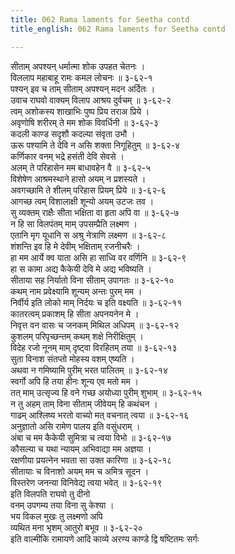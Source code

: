 ```yaml
---
title: 062 Rama laments for Seetha contd
title_english: 062 Rama laments for Seetha contd

---
```


<div class="audioEmbed"  caption="श्रीराम-हरिसीताराममूर्ति-घनपाठिभ्यां वचनम्" src="https://archive.org/download/Ramayana-recitation-Sriram-harisItArAmamUrti-Ghanapaati-v2/Kanda_3/Kanda_3_ARK-062-Rama_Vilapaha.mp3"></div>

सीताम् अपश्यन् धर्मात्मा शोक उपहत चेतनः ।  
विललाप महाबाहू रामः कमल लोचनः ॥ ३-६२-१  
पश्यन् इव च ताम् सीताम् अपश्यन् मदन अर्दितः ।  
उवाच राघवो वाक्यम् विलाप आश्रय दुर्वचम् ॥ ३-६२-२  
त्वम् अशोकस्य शाखाभिः पुष्प प्रिय तराअ प्रिये ।  
अवृणोषि शरीरम् ते मम शोक विवर्धिनी ॥ ३-६२-३  
कदली काण्ड सदृशौ कदल्या संवृता उभौ ।  
ऊरू पश्यामि ते देवि न असि शक्ता निगूहितुम् ॥ ३-६२-४  
कर्णिकार वनम् भद्रे हसंती देवि सेवसे ।  
अलम् ते परिहासेन मम बाधावहेन वै ॥ ३-६२-५  
विशेषेण आश्रमस्थाने हासो अयम् न प्रशस्यते ।  
अवगच्छामि ते शीलम् परिहास प्रियम् प्रिये ॥ ३-६२-६  
आगच्छ त्वम् विशालाक्षी शून्यो अयम् उटजः तव ।  
सु व्यक्तम् राक्षैः सीता भक्षिता वा हृता अपि वा ॥ ३-६२-७  
न हि सा विलपंतम् माम् उपसम्प्रैति लक्ष्मण ।  
एतानि मृग यूधानि स अश्रु नेत्राणि लक्ष्मण ॥ ३-६२-८  
शंशन्ति इव हि मे देवीम् भक्षिताम् रजनीचरैः ।  
हा मम आर्ये क्व याता असि हा साध्वि वर वर्णिनि ॥ ३-६२-९  
हा स कामा अद्य कैकेयी देवि मे अद्य भविष्यति ।  
सीताया सह निर्यातो विना सीताम् उपागतः ॥ ३-६२-१०  
कथम् नाम प्रवेक्ष्यामि शून्यम् अन्तः पुरम् मम ।  
निर्वीर्य इति लोको माम् निर्दयः च इति वक्ष्यति ॥ ३-६२-११  
कातरत्वम् प्रकाशम् हि सीता अपनयनेन मे ।  
निवृत्त वन वासः च जनकम् मिथिल अधिपम् ॥ ३-६२-१२  
कुशलम् परिपृच्छन्तम् कथम् शक्षे निरीक्षितुम् ।  
विदेह रजो नूनम् माम् दृष्ट्वा विरहितम् तया ॥ ३-६२-१३  
सुता विनाश संतप्तो मोहस्य वशम् एष्यति ।  
अथवा न गमिष्यामि पुरीम् भरत पालितम् ॥ ३-६२-१४  
स्वर्गो अपि हि तया हीनः शून्य एव मतो मम ।  
तत् माम् उत्सृज्य हि वने गच्छ अयोध्या पुरीम् शुभाम् ॥ ३-६२-१५  
न तु अहम् ताम् विना सीताम् जीवेयम् हि कथंचन ।  
गाढम् आश्लिष्य भरतो वाच्यो मत् वचनात् त्वया ॥ ३-६२-१६  
अनुज्ञातो असि रामेण पालय इति वसुंधराम् ।  
अंबा च मम कैकेयी सुमित्रा च त्वया विभो ॥ ३-६२-१७  
कौसल्या च यथा न्यायम् अभिवाद्या मम अज्ञया ।  
रक्षणीया प्रयत्नेन भवता सा उक्त कारिणा ॥ ३-६२-१८  
सीतायाः च विनाशो अयम् मम च अमित्र सूदन ।  
विस्तरेण जनन्या विनिवेद्य त्वया भवेत् ॥ ३-६२-१९  
इति विलपति राघवो तु दीनो  
वनम् उपगम्य तया विना सु केश्या ।  
भय विकल मुखः तु लक्ष्मणो अपि  
व्यथित मना भृशम् आतुरो बभूव ॥ ३-६२-२०  
इति वाल्मीकि रामायणे आदि काव्ये अरण्य काण्डे द्वि षष्टितमः सर्गः